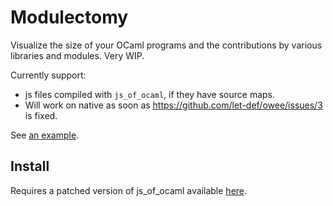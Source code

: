 # Modulectomy

Visualize the size of your OCaml programs and the contributions by
various libraries and modules. Very WIP.

Currently support:
- js files compiled with `js_of_ocaml`, if they have source maps.
- Will work on native as soon as https://github.com/let-def/owee/issues/3 is fixed.

See [an example](https://drup.github.io/modulectomy/example/planet.html).

## Install

Requires a patched version of js_of_ocaml available [here](https://github.com/ocsigen/js_of_ocaml/pull/795).
